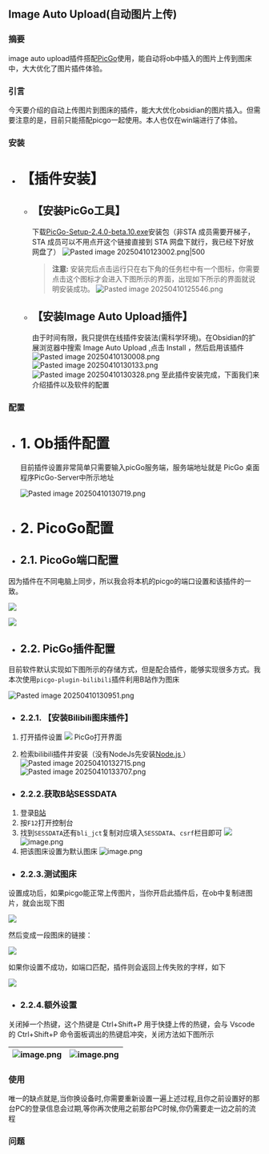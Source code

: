 ## Image Auto Upload(自动图片上传)

### **摘要**

image auto upload插件搭配[PicGo](https://zhida.zhihu.com/search?content_id=169702433&content_type=Article&match_order=1&q=PicGo&zhida_source=entity)使用，能自动将ob中插入的图片上传到图床中，大大优化了图片插件体验。

### **引言**

今天要介绍的自动上传图片到图床的插件，能大大优化obsidian的图片插入。但需要注意的是，目前只能搭配picgo一起使用。本人也仅在win端进行了体验。

### **安装**

- # 【**插件安装**】
	- ## 【安装PicGo工具】
		下载[PicGo-Setup-2.4.0-beta.10.exe](https://picgo-release.molunerfinn.com/2.4.0-beta.10/PicGo-Setup-2.4.0-beta.10.exe)安装包（非STA 成员需要开梯子，STA 成员可以不用点开这个链接直接到 STA 网盘下就行，我已经下好放网盘了）
		![Pasted image 20250410123002.png|500](https://i0.hdslb.com/bfs/article/7f76a6413dbc8ac37bbed6d769a286a1394687087.png)

		> **注意:** 安装完后点击运行只在右下角的任务栏中有一个图标，你需要点击这个图标才会进入下图所示的界面，出现如下所示的界面就说明安装成功。
		![Pasted image 20250410125546.png](https://i0.hdslb.com/bfs/article/5eba87e5f2b17e3268d1fa22f2aac8d0394687087.png)

		
		
	- ## 【安装Image Auto Upload插件】
		由于时间有限，我只提供在线插件安装法(需科学环境)。在Obsidian的扩展浏览器中搜索 Image Auto Upload ,点击 Install ，然后启用该插件
		 ![Pasted image 20250410130008.png](https://i0.hdslb.com/bfs/article/2c29ee679efbba43c661bc0870203a0a394687087.png)
		 ![Pasted image 20250410130133.png](https://i0.hdslb.com/bfs/article/a46ba9af569a4397ed55f1e542660804394687087.png)
		![Pasted image 20250410130328.png](https://i0.hdslb.com/bfs/article/5fc0bdc30fdd867054dba4f47aa57236394687087.png)
		至此插件安装完成，下面我们来介绍插件以及软件的配置


### 配置

- # 1. Ob插件配置
	目前插件设置非常简单只需要输入picGo服务端，服务端地址就是 PicGo 桌面程序PicGo-Server中所示地址
	
	![Pasted image 20250410130719.png](https://i0.hdslb.com/bfs/article/21207a0b3aa70817464c7ec511f10f84394687087.png)
	

- # 2. PicoGo配置

- ## 2.1. PicoGo端口配置
因为插件在不同电脑上同步，所以我会将本机的picgo的端口设置和该插件的一致。

![](https://pic4.zhimg.com/v2-c1a236a7c24ab18673470ad90d61a1f9_1440w.jpg)

![](https://pic3.zhimg.com/v2-f2a7f225fdb069f5731fe2223e040238_1440w.jpg)

- ## 2.2. PicGo插件配置
目前软件默认实现如下图所示的存储方式，但是配合插件，能够实现很多方式。我本次使用`picgo-plugin-bilibili`插件利用B站作为图床

![Pasted image 20250410130951.png](https://i0.hdslb.com/bfs/article/d656f032aca857a9f813aa481cf370dd394687087.png)



- ### 2.2.1. 【安装Bilibili图床插件】
1. 打开插件设置
	![](https://picx.zhimg.com/v2-ca6b948766f028bead3713d13400da9f_1440w.jpg)
	PicGo打开界面
	
2. 检索bilibili插件并安装（没有NodeJs先安装[Node.js ](https://nodejs.org/zh-cn)）
	![Pasted image 20250410132715.png](https://i0.hdslb.com/bfs/article/e9d3f2dec431bf4efba8276e59aba6ac394687087.png)
	![Pasted image 20250410133707.png](https://i0.hdslb.com/bfs/article/281f15f212868291f72da43963aacce1394687087.png)

- ### 2.2.2.获取B站SESSDATA
1. 登录[B站](https://www.bilibili.com/)
2. 按`F12`打开控制台
3. 找到`SESSDATA`还有`bli_jct`复制对应填入`SESSDATA`、`csrf`栏目即可
	[![](https://camo.githubusercontent.com/a1d63f73b2aff9f72559435430792f955086756ddaa8b4434d2eaebfbe20efe3/68747470733a2f2f69302e6864736c622e636f6d2f6266732f616c62756d2f633738353339613438383364613239656430646464666330666134653135303537393131653339642e706e67)](https://camo.githubusercontent.com/a1d63f73b2aff9f72559435430792f955086756ddaa8b4434d2eaebfbe20efe3/68747470733a2f2f69302e6864736c622e636f6d2f6266732f616c62756d2f633738353339613438383364613239656430646464666330666134653135303537393131653339642e706e67)
	![image.png](https://i0.hdslb.com/bfs/article/4c10ea2999d2c93ff30ad938c0c9e2ef394687087.png)
4. 把该图床设置为默认图床
 ![image.png](https://i0.hdslb.com/bfs/article/53216e24806bb2d07285a7259d7f62a5394687087.png)
- ### 2.2.3.测试图床
设置成功后，如果picgo能正常上传图片，当你开启此插件后，在ob中复制进图片，就会出现下图

![](https://picx.zhimg.com/v2-b2853b5e6006909b71ca37d66bc1fc07_1440w.jpg)

然后变成一段图床的链接：

![](https://pic4.zhimg.com/v2-8ddca11f0cfc2d77128748eb51664737_1440w.jpg)

如果你设置不成功，如端口匹配，插件则会返回上传失败的字样，如下

![](https://pic3.zhimg.com/v2-c31532576f2a1682453d25e8bfab4a40_1440w.jpg)

- ### 2.2.4.额外设置

关闭掉一个热键，这个热键是 Ctrl+Shift+P 用于快捷上传的热键，会与 Vscode 的 Ctrl+Shift+P 命令面板调出的热键启冲突，关闭方法如下图所示

| ![image.png](https://i0.hdslb.com/bfs/article/d19663c9f0bb1347844f53990cf77fe3394687087.png)<br> | ![image.png](https://i0.hdslb.com/bfs/article/b793923954004dd0f08236cc857c4669394687087.png)<br> |
| ------------------------------------------------------------------------------------------------ | ------------------------------------------------------------------------------------------------ |

### 使用

唯一的缺点就是,当你换设备时,你需要重新设置一遍上述过程,且你之前设置好的那台PC的登录信息会过期,等你再次使用之前那台PC时候,你仍需要走一边之前的流程


### 问题

